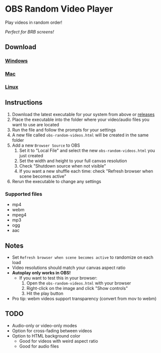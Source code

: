 # OBS Random Video Player

Play videos in random order!

*Perfect for BRB screens!*

## Download

### [Windows](https://github.com/UpDownLeftDie/obs-random-videos/releases/latest/download/obs-random-videos-win.exe)

### [Mac](https://github.com/UpDownLeftDie/obs-random-videos/releases/latest/download/obs-random-videos-macos)

### [Linux](https://github.com/UpDownLeftDie/obs-random-videos/releases/latest/download/obs-random-videos-linux)

## Instructions

1. Download the latest executable for your system from above or [releases](https://github.com/UpDownLeftDie/obs-random-videos/releases/latest)
2. Place the executable into the folder where your video/audio files you want to use are located
3. Run the file and follow the prompts for your settings
4. A new file called `obs-random-videos.html` will be created in the same folder
5. Add a new `Browser Source` to OBS
   1. Set it to "Local File" and select the new `obs-random-videos.html` you just created
   2. Set the width and height to your full canvas resolution
   3. Check "Shutdown source when not visible"
   4. If you want a new shuffle each time: check "Refresh browser when scene becomes active"
6. Rerun the executable to change any settings

### Supported files

* mp4
* webm
* mpeg4
* mp3
* ogg
* aac

## Notes

* Set `Refresh browser when scene becomes active` to randomize on each load
* Video resolutions should match your canvas aspect ratio
* **Autoplay only works in OBS!**
  * If you want to test this in your browser:
    1. Open the `obs-random-videos.html` with your browser
    2. Right-click on the image and click "Show controls"
    3. Hit the play button
* Pro tip: webm videos support transparency (convert from mov to webm)

## TODO

* Audio-only or video-only modes
* Option for cross-fading between videos
* Option to HTML background color
  * Good for videos with weird aspect ratio
  * Good for audio files

